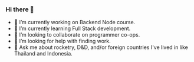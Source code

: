 ### Hi there 👋
- 🔭 I’m currently working on Backend Node course.
- 🌱 I’m currently learning Full Stack development.
- 👯 I’m looking to collaborate on programmer co-ops.
- 🤔 I’m looking for help with finding work.
- 💬 Ask me about rocketry, D&D, and/or foreign countries I've lived in like Thailand and Indonesia.


<!--
**Whytehorse2022/Whytehorse2022** is a ✨ _special_ ✨ repository because its `README.md` (this file) appears on your GitHub profile.

Here are some ideas to get you started:

- 🔭 I’m currently working on ...
- 🌱 I’m currently learning ...
- 👯 I’m looking to collaborate on ...
- 🤔 I’m looking for help with ...
- 💬 Ask me about ...
- 📫 How to reach me: ...
- 😄 Pronouns: ...
- ⚡ Fun fact: ...
-->

